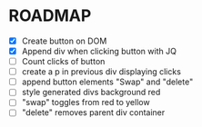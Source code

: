 # ROADMAP

- [x] Create button on DOM
- [x] Append div when clicking button with JQ
- [ ] Count clicks of button
- [ ] create a p in previous div displaying clicks
- [ ] append button elements "Swap" and "delete"
- [ ] style generated divs background red
- [ ] "swap" toggles from red to yellow
- [ ] "delete" removes parent div container
